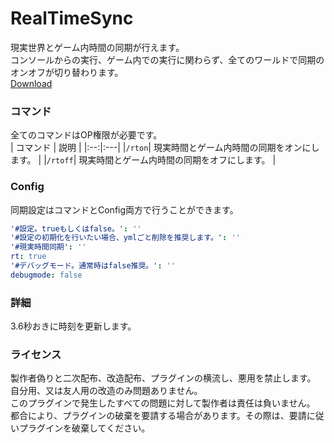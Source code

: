 # RealTimeSync
現実世界とゲーム内時間の同期が行えます。  
コンソールからの実行、ゲーム内での実行に関わらず、全てのワールドで同期のオンオフが切り替わります。  
[Download](https://forum.mcbe.jp/resources/541/download)  

### コマンド
全てのコマンドはOP権限が必要です。  
| コマンド | 説明 |
|:--:|:---|
|`/rton`|	現実時間とゲーム内時間の同期をオンにします。 |
|`/rtoff`|	現実時間とゲーム内時間の同期をオフにします。 |

### Config
同期設定はコマンドとConfig両方で行うことができます。  
```YAML
'#設定。trueもしくはfalse。': ''
'#設定の初期化を行いたい場合、ymlごと削除を推奨します。': ''
'#現実時間同期': ''
rt: true
'#デバッグモード。通常時はfalse推奨。': ''
debugmode: false
```
### 詳細
3.6秒おきに時刻を更新します。  

### ライセンス
製作者偽りと二次配布、改造配布、プラグインの横流し、悪用を禁止します。  
自分用、又は友人用の改造のみ問題ありません。  
このプラグインで発生したすべての問題に対して製作者は責任は負いません。  
都合により、プラグインの破棄を要請する場合があります。その際は、要請に従いプラグインを破棄してください。  
